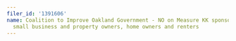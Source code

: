 ```yaml
---
filer_id: '1391606'
name: Coalition to Improve Oakland Government - NO on Measure KK sponsored by Oakland
  small business and property owners, home owners and renters
---
```

